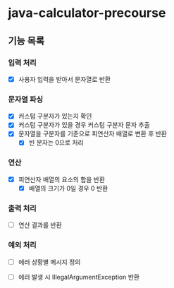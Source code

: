# java-calculator-precourse

## 기능 목록

### 입력 처리
-[X] 사용자 입력을 받아서 문자열로 반환

### 문자열 파싱
-[X] 커스텀 구분자가 있는지 확인
-[X] 커스텀 구분자가 있을 경우 커스텀 구분자 문자 추출
-[X] 문자열을 구분자를 기준으로 피연산자 배열로 변환 후 반환
  -[X] 빈 문자는 0으로 처리

### 연산
-[X] 피연산자 배열의 요소의 합을 반환
  -[X] 배열의 크기가 0일 경우 0 반환

### 출력 처리
-[ ] 연산 결과를 반환

### 예외 처리
-[ ] 에러 상황별 메시지 정의
-[ ] 에러 발생 시 IllegalArgumentException 반환

